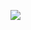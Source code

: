 ![](https://github-profile-summary-cards.vercel.app/api/cards/profile-details?username=punk601net&theme=solarized_dark)
